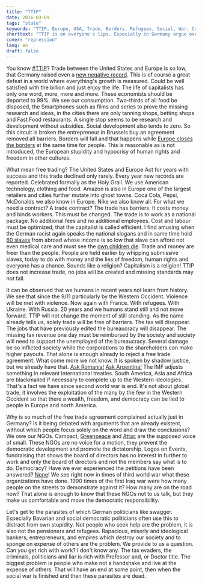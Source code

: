 ```yaml
---
title: "TTIP"
date: 2016-03-09
tags: "state"
keywords: "TTIP, Europe, USA, Trade, Borders, Refugees, Social, War, Crisis, Tax, Company, Shareholder, Movement, Iraq, Russia, Ukraine"
shorttext: "TTIP is on everyone's lips. Especially in Germany argue over actual problems. Instead of focusing on the name secret is discussed."
cover: "repression"
lang: en
draft: false
---
```


You know [#TTIP](https://twitter.com/hashtag/ttip "TTIP on Twitter")? Trade between the United States and Europe is so low, that Germany raised even a [new negative record](http://www.germany.info/Vertretung/usa/en/__pr/P__Wash/2016/03/02-Trade.html?archive=1992696 "For germany United States the biggest Partner"). This is of course a great defeat in a world where everything's growth is measured. Could be well satisfied with the billion and just enjoy the life. The life of capitalists has only one word, more, more and more. These economists should be deported to 99%. We see our consumption. Two-thirds of all food be disposed, the Smartphones such as films and series to prove the missing research and ideas, in the cities there are only tanning  shops, betting shops and Fast Food restaurants. A single stop seems to be research and development without subsidies. Social development also tends to zero. So this circuit is broken the entrepreneur in Brussels buy an agreement removed all barriers. Borders will fall and that happens while [Europe closes the borders](http://www.wsj.com/articles/europes-closing-borders-1453940487 "Wallstreet Journal explain closed Borders") at the same time for people. This is reasonable as is not introduced, the European stupidity and hypocrisy of human rights and freedom in other cultures.

What mean free trading? The United States and Europe Act for years with success and this trade declined only rarely. Every year new records are reported. Celebrated formally as the Holy Grail. We use American technology, clothing and food. Amazon is also in Europe one of the largest retailers and cities further mutate into ghost towns. Coca Cola, Pepsi, McDonalds we also know in Europe. Nike we also know all. For what we need a contract? A trade contract? The trade has barriers. It costs money and binds workers. This must be changed. The trade is to work as a national package. No additional fees and no additional employees. Cost and labour must be optimized, that the capitalist is called efficient. I find amusing when the German racist again speaks the national slogans and in same time hold [60 slaves](http://www.jetzt.de/politik/interview-mit-einer-professorin-fuer-supply-management "We all has 60 slaves in Asia and Africa") from abroad whose income is so low that slave can afford not even medical care and must see the [own children die](https://www.youtube.com/watch?v=Cd2pze9YRys "Youtube Reportage about KIK - German clothes company"). Trade and money are freer than the people. People are held earlier by whipping submissive slaves, today to do with money and the lies of freedom, human rights and everyone has a chance. Sounds like a religion? Capitalism is a religion! TTIP does not increase trade, no jobs will be created and missing standards may not fall. 

It can be observed that we humans in recent years not learn from history. We see that since the 9/11 particularly by the Western Occident. Violence will be met with violence. Now again with France. With refugees. With Ukraine. With Russia. 20 years and we humans stand still and not move forward. TTIP will not change the moment of still standing. As the name already tells us, solely trade will be free of barriers. The tax will disappear. The jobs that have previously edited the bureaucracy will disappear. The missing tax revenue one day must be reimbursed by the society and society will need to support the unemployed of the bureaucracy. Several damage be so inflicted society while the corporations to the shareholders can make higher payouts. That alone is enough already to reject a free trade agreement. What come more we not know. It is spoken by shadow justice, but we already have that. [Ask Romania!](http://www.theguardian.com/world/2016/jan/14/romanian-village-blocks-canadian-firm-mining-for-gold "No Gold so pay us money") [Ask Argentina!](http://www.jamaicaobserver.com/business/Argentina-offers-Repsol-US-5-b-compensation-for-YPF-_15532446 "Argentina must pay...") The IMF adjusts something in relevant international treaties. South America, Asia and Africa are blackmailed if necessary to complete up to the Western ideologies. That's a fact we have since second world war is end. It's not about global trade, it involves the exploitation of the many by the few in the Western Occident so that there a wealth, freedom, and democracy can be lied to people in Europe and north America. 

Why is so much of the free trade agreement complained actually just in Germany? Is it being debated with arguments that are already existent, without which people focus solely on the word and draw the conclusions? We owe our NGOs. Campact, [Greenpeace](http://www.greenpeace.org/international/en/) and [Attac](https://www.attac.org/en) are the supposed voice of small. These NGOs are no voice for a motion, they prevent the democratic development and promote the dictatorship. Logos on Events, fundraising that shows the board of directors has no interest in further to work and only the board of directors and not the members say what is to do. Democracy? Have we ever experienced the petitions have been answered? [None](http://www.thewire.com/politics/2010/08/your-online-petition-is-useless/19146/ "Your Online Petition Is Useless")! We see right now in times of third world war what these organizations have done. 1990 times of the first Iraq war were how many people on the streets to demonstrate against it? How many are on the road now? That alone is enough to know that these NGOs not to us talk, but they make us comfortable and move the democratic responsibility.

Let's get to the parasites of which German politicians like swagger. Especially Bavarian and social democratic politicians often use this to distract from own stupidity. Not people who seek help are the problem, it is also not the pensioners and refugees. Rapacious, miserly and ideological bankers, entrepreneurs, and empires which destroy our society and to sponge on expense of others are the problem. We provide to us a question. Can you get rich with work? I don't know any. The tax evaders, the criminals, politicians and liar is rich with Professor and, or Doctor title. The biggest problem is people who make not a handshake and live at the expense of others. That will have an end at some point, then when the social war is finished and then these parasites are dead.
